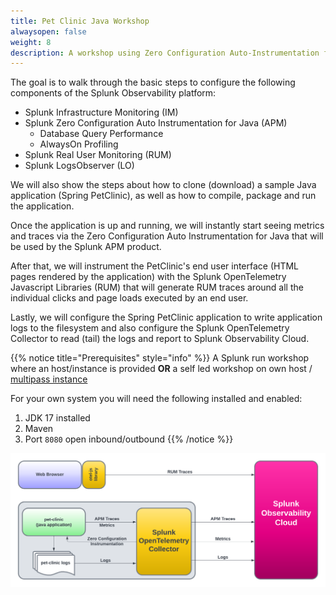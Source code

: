 ```yaml
---
title: Pet Clinic Java Workshop
alwaysopen: false
weight: 8
description: A workshop using Zero Configuration Auto-Instrumentation for Java
---
```


The goal is to walk through the basic steps to configure the following components of the Splunk Observability platform:

* Splunk Infrastructure Monitoring (IM)
* Splunk Zero Configuration Auto Instrumentation for Java (APM)
  * Database Query Performance
  * AlwaysOn Profiling
* Splunk Real User Monitoring (RUM)
* Splunk LogsObserver (LO)

We will also show the steps about how to clone (download) a sample Java application (Spring PetClinic), as well as how to compile, package and run the application.

Once the application is up and running, we will instantly start seeing metrics and traces via the Zero Configuration Auto Instrumentation for Java that will be used by the Splunk APM product.

After that, we will instrument the PetClinic's end user interface (HTML pages rendered by the application) with the Splunk OpenTelemetry Javascript Libraries (RUM) that will generate RUM traces around all the individual clicks and page loads executed by an end user.

Lastly, we will configure the Spring PetClinic application to write application logs to the filesystem and also configure the Splunk OpenTelemetry Collector to read (tail) the logs and report to Splunk Observability Cloud.

{{% notice title="Prerequisites" style="info" %}}
A Splunk run workshop where an host/instance is provided  **OR** a self led workshop on own host / [multipass instance](https://github.com/splunk/observability-workshop/tree/main/multipass)

For your own system you will need the following installed and enabled:

1. JDK 17 installed
2. Maven
3. Port `8080` open inbound/outbound
{{% /notice %}}

![PetClinic Exercise](images/petclinic-exercise.png)
